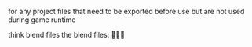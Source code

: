 for any project files that need to be exported before use
but are not used during game runtime

think blend files
the blend files: 🤔💭🧠

